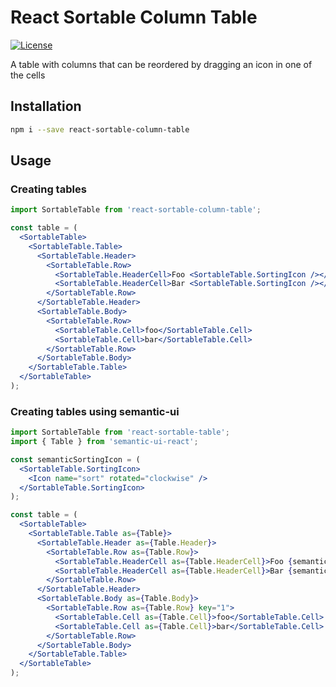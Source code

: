 # React Sortable Column Table

[![License](https://img.shields.io/badge/License-Apache%202.0-blue.svg)](https://opensource.org/licenses/Apache-2.0)

A table with columns that can be reordered by dragging an icon in one of the cells

## Installation

```sh
npm i --save react-sortable-column-table
```

## Usage

### Creating tables

```jsx
import SortableTable from 'react-sortable-column-table';

const table = (
  <SortableTable>
    <SortableTable.Table>
      <SortableTable.Header>
        <SortableTable.Row>
          <SortableTable.HeaderCell>Foo <SortableTable.SortingIcon /></SortableTable.HeaderCell>
          <SortableTable.HeaderCell>Bar <SortableTable.SortingIcon /></SortableTable.HeaderCell>
        </SortableTable.Row>
      </SortableTable.Header>
      <SortableTable.Body>
        <SortableTable.Row>
          <SortableTable.Cell>foo</SortableTable.Cell>
          <SortableTable.Cell>bar</SortableTable.Cell>
        </SortableTable.Row>
      </SortableTable.Body>
    </SortableTable.Table>
  </SortableTable>
);
```

### Creating tables using semantic-ui

```jsx
import SortableTable from 'react-sortable-table';
import { Table } from 'semantic-ui-react';

const semanticSortingIcon = (
  <SortableTable.SortingIcon>
    <Icon name="sort" rotated="clockwise" />
  </SortableTable.SortingIcon>
);

const table = (
  <SortableTable>
    <SortableTable.Table as={Table}>
      <SortableTable.Header as={Table.Header}>
        <SortableTable.Row as={Table.Row}>
          <SortableTable.HeaderCell as={Table.HeaderCell}>Foo {semanticSortingIcon}</SortableTable.HeaderCell>
          <SortableTable.HeaderCell as={Table.HeaderCell}>Bar {semanticSortingIcon}</SortableTable.HeaderCell>
        </SortableTable.Row>
      </SortableTable.Header>
      <SortableTable.Body as={Table.Body}>
        <SortableTable.Row as={Table.Row} key="1">
          <SortableTable.Cell as={Table.Cell}>foo</SortableTable.Cell>
          <SortableTable.Cell as={Table.Cell}>bar</SortableTable.Cell>
        </SortableTable.Row>
      </SortableTable.Body>
    </SortableTable.Table>
  </SortableTable>
);
```

